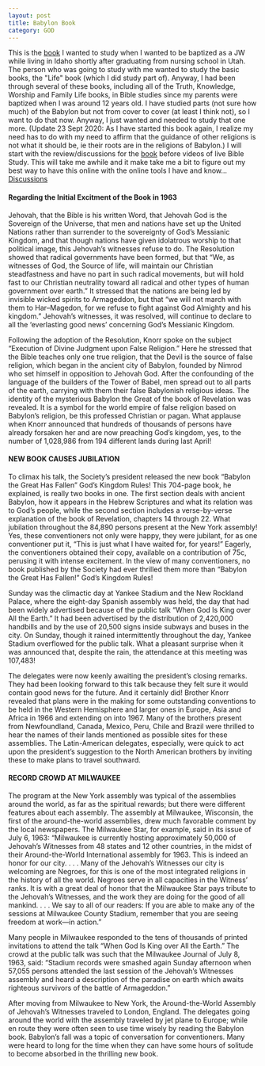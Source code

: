 ```yaml
---
layout: post
title: Babylon Book
category: GOD
---
```


This is the [book](http://www.strictlygenteel.co.uk/index.html) I wanted to study when I wanted to be baptized as a JW while living in Idaho shortly after graduating from nursing school in Utah. The person who was going to study with me wanted to study the basic books, the "Life" book (which I did study part of). Anyway, I had been through several of these books, including all of the Truth, Knowledge, Worship and Family Life books, in Bible studies since my parents were baptized when I was around 12 years old. I have studied parts (not sure how much) of the Babylon but not from cover to cover (at least I think not), so I want to do that now. Anyway, I just wanted and needed to study that one more. (Update 23 Sept 2020: As I have started this book again, I realize my need has to do with my need to affirm that the guidance of other religions is not what it should be, ie their roots are in the religions of Babylon.) I will start with the review/discussions for the [book](http://www.strictlygenteel.co.uk/index.html) before videos of live Bible Study. This will take me awhile and it make take me a bit to figure out my best way to have this online with the online tools I have and know... [Discussions](https://www.keepandshare.com/discuss2/mobile.php?i=183130&cat=1)

#### Regarding the Initial Excitment of the Book in 1963

Jehovah, that the Bible is his written Word, that Jehovah God is the Sovereign of the Universe, that men and nations have set up the United Nations rather than surrender to the sovereignty of God’s Messianic Kingdom, and that though nations have given idolatrous worship to that political image, this Jehovah’s witnesses refuse to do. The Resolution showed that radical governments have been formed, but that “We, as witnesses of God, the Source of life, will maintain our Christian steadfastness and have no part in such radical movements, but will hold fast to our Christian neutrality toward all radical and other types of human government over earth.” It stressed that the nations are being led by invisible wicked spirits to Armageddon, but that “we will not march with them to Har–Magedon, for we refuse to fight against God Almighty and his kingdom.” Jehovah’s witnesses, it was resolved, will continue to declare to all the ‘everlasting good news’ concerning God’s Messianic Kingdom.

Following the adoption of the Resolution, Knorr spoke on the subject “Execution of Divine Judgment upon False Religion.” Here he stressed that the Bible teaches only one true religion, that the Devil is the source of false religion, which began in the ancient city of Babylon, founded by Nimrod who set himself in opposition to Jehovah God. After the confounding of the language of the builders of the Tower of Babel, men spread out to all parts of the earth, carrying with them their false Babylonish religious ideas. The identity of the mysterious Babylon the Great of the book of Revelation was revealed. It is a symbol for the world empire of false religion based on Babylon’s religion, be this professed Christian or pagan. What applause when Knorr announced that hundreds of thousands of persons have already forsaken her and are now preaching God’s kingdom, yes, to the number of 1,028,986 from 194 different lands during last April!

#### NEW BOOK CAUSES JUBILATION

To climax his talk, the Society’s president released the new book “Babylon the Great Has Fallen” God’s Kingdom Rules! This 704-page book, he explained, is really two books in one. The first section deals with ancient Babylon, how it appears in the Hebrew Scriptures and what its relation was to God’s people, while the second section includes a verse-by-verse explanation of the book of Revelation, chapters 14 through 22. What jubilation throughout the 84,890 persons present at the New York assembly! Yes, these conventioners not only were happy, they were jubilant, for as one conventioner put it, “This is just what I have waited for, for years!” Eagerly, the conventioners obtained their copy, available on a contribution of 75c, perusing it with intense excitement. In the view of many conventioners, no book published by the Society had ever thrilled them more than “Babylon the Great Has Fallen!” God’s Kingdom Rules!

Sunday was the climactic day at Yankee Stadium and the New Rockland Palace, where the eight-day Spanish assembly was held, the day that had been widely advertised because of the public talk “When God Is King over All the Earth.” It had been advertised by the distribution of 2,420,000 handbills and by the use of 20,500 signs inside subways and buses in the city. On Sunday, though it rained intermittently throughout the day, Yankee Stadium overflowed for the public talk. What a pleasant surprise when it was announced that, despite the rain, the attendance at this meeting was 107,483!

The delegates were now keenly awaiting the president’s closing remarks. They had been looking forward to this talk because they felt sure it would contain good news for the future. And it certainly did! Brother Knorr revealed that plans were in the making for some outstanding conventions to be held in the Western Hemisphere and larger ones in Europe, Asia and Africa in 1966 and extending on into 1967. Many of the brothers present from Newfoundland, Canada, Mexico, Peru, Chile and Brazil were thrilled to hear the names of their lands mentioned as possible sites for these assemblies. The Latin-American delegates, especially, were quick to act upon the president’s suggestion to the North American brothers by inviting these to make plans to travel southward.

#### RECORD CROWD AT MILWAUKEE

The program at the New York assembly was typical of the assemblies around the world, as far as the spiritual rewards; but there were different features about each assembly. The assembly at Milwaukee, Wisconsin, the first of the around-the-world assemblies, drew much favorable comment by the local newspapers. The Milwaukee Star, for example, said in its issue of July 6, 1963: “Milwaukee is currently hosting approximately 50,000 of Jehovah’s Witnesses from 48 states and 12 other countries, in the midst of their Around-the-World International assembly for 1963. This is indeed an honor for our city. . . . Many of the Jehovah’s Witnesses our city is welcoming are Negroes, for this is one of the most integrated religions in the history of all the world. Negroes serve in all capacities in the Witness’ ranks. It is with a great deal of honor that the Milwaukee Star pays tribute to the Jehovah’s Witnesses, and the work they are doing for the good of all mankind. . . . We say to all of our readers: If you are able to make any of the sessions at Milwaukee County Stadium, remember that you are seeing freedom at work—in action.”

Many people in Milwaukee responded to the tens of thousands of printed invitations to attend the talk “When God Is King over All the Earth.” The crowd at the public talk was such that the Milwaukee Journal of July 8, 1963, said: “Stadium records were smashed again Sunday afternoon when 57,055 persons attended the last session of the Jehovah’s Witnesses assembly and heard a description of the paradise on earth which awaits righteous survivors of the battle of Armageddon.”

After moving from Milwaukee to New York, the Around-the-World Assembly of Jehovah’s Witnesses traveled to London, England. The delegates going around the world with the assembly traveled by jet plane to Europe; while en route they were often seen to use time wisely by reading the Babylon book. Babylon’s fall was a topic of conversation for conventioners. Many were heard to long for the time when they can have some hours of solitude to become absorbed in the thrilling new book.
